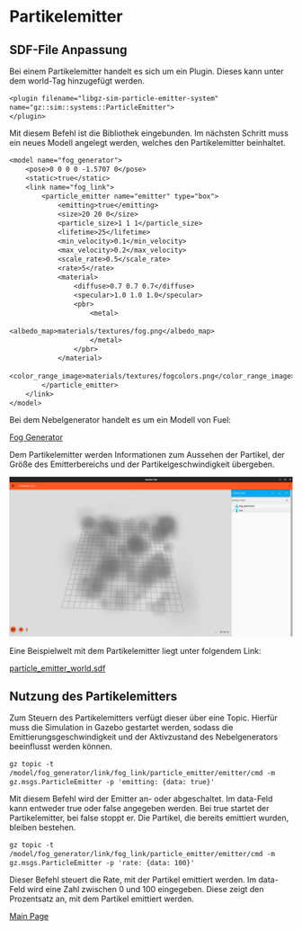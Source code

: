 ﻿# Partikelemitter

## SDF-File Anpassung

Bei einem Partikelemitter handelt es sich um ein Plugin. Dieses kann unter dem world-Tag hinzugefügt werden.

```
<plugin filename="libgz-sim-particle-emitter-system" name="gz::sim::systems::ParticleEmitter">
</plugin>
```
 
Mit diesem Befehl ist die Bibliothek eingebunden. Im nächsten Schritt muss ein neues Modell angelegt werden, welches den Partikelemitter beinhaltet.

```
<model name="fog_generator">
   	<pose>0 0 0 0 -1.5707 0</pose>
    <static>true</static>
    <link name="fog_link">
        <particle_emitter name="emitter" type="box">
            <emitting>true</emitting>
            <size>20 20 0</size>
            <particle_size>1 1 1</particle_size>
            <lifetime>25</lifetime>
            <min_velocity>0.1</min_velocity>
            <max_velocity>0.2</max_velocity>
            <scale_rate>0.5</scale_rate>
            <rate>5</rate>
            <material>
                <diffuse>0.7 0.7 0.7</diffuse>
                <specular>1.0 1.0 1.0</specular>
                <pbr>
                    <metal>
                        <albedo_map>materials/textures/fog.png</albedo_map>
                    </metal>
                </pbr>
            </material>                 
            <color_range_image>materials/textures/fogcolors.png</color_range_image>
        </particle_emitter>
    </link>
</model>
```

Bei dem Nebelgenerator handelt es um ein Modell von Fuel:

[Fog Generator](https://app.gazebosim.org/OpenRobotics/fuel/models/Fog%20Generator)

Dem Partikelemitter werden Informationen zum Aussehen der Partikel, der Größe des Emitterbereichs und der Partikelgeschwindigkeit übergeben.

![](Images/Fog.png)

Eine Beispielwelt mit dem Partikelemitter liegt unter folgendem Link:

[particle_emitter_world.sdf](../demo_worlds/particle_emitter_world.sdf)

## Nutzung des Partikelemitters

Zum Steuern des Partikelemitters verfügt dieser über eine Topic. Hierfür muss die Simulation in Gazebo gestartet werden, sodass die Emittierungsgeschwindigkeit und der Aktivzustand des Nebelgenerators beeinflusst werden können.
```
gz topic -t /model/fog_generator/link/fog_link/particle_emitter/emitter/cmd -m gz.msgs.ParticleEmitter -p 'emitting: {data: true}'
```

Mit diesem Befehl wird der Emitter an- oder abgeschaltet. Im data-Feld kann entweder true oder false angegeben werden. Bei true startet der Partikelemitter, bei false stoppt er. Die Partikel, die bereits emittiert wurden, bleiben bestehen.
```
gz topic -t /model/fog_generator/link/fog_link/particle_emitter/emitter/cmd -m gz.msgs.ParticleEmitter -p 'rate: {data: 100}'
```

Dieser Befehl steuert die Rate, mit der Partikel emittiert werden. Im data-Feld wird eine Zahl zwischen 0 und 100 eingegeben. Diese zeigt den Prozentsatz an, mit dem Partikel emittiert werden.

[Main Page](../README.md)
